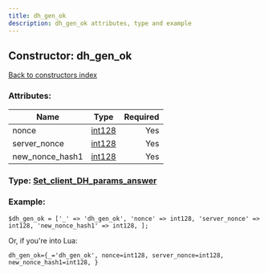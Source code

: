 ```yaml
---
title: dh_gen_ok
description: dh_gen_ok attributes, type and example
---
```

## Constructor: dh\_gen\_ok  
[Back to constructors index](index.md)



### Attributes:

| Name     |    Type       | Required |
|----------|:-------------:|---------:|
|nonce|[int128](../types/int128.md) | Yes|
|server\_nonce|[int128](../types/int128.md) | Yes|
|new\_nonce\_hash1|[int128](../types/int128.md) | Yes|



### Type: [Set\_client\_DH\_params\_answer](../types/Set_client_DH_params_answer.md)


### Example:

```
$dh_gen_ok = ['_' => 'dh_gen_ok', 'nonce' => int128, 'server_nonce' => int128, 'new_nonce_hash1' => int128, ];
```  

Or, if you're into Lua:  


```
dh_gen_ok={_='dh_gen_ok', nonce=int128, server_nonce=int128, new_nonce_hash1=int128, }

```


